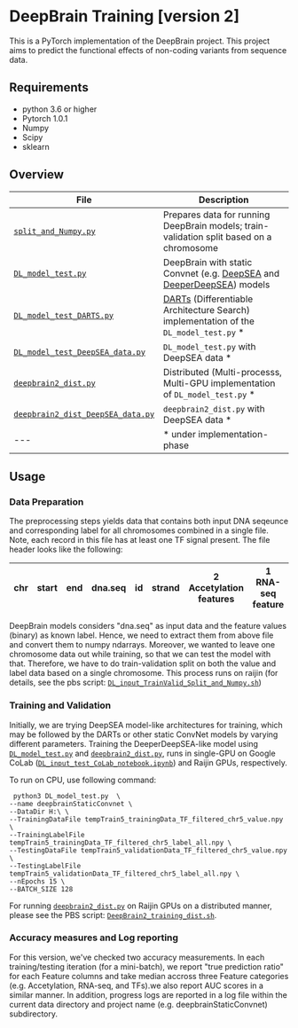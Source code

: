 # DeepBrain Training [version 2]
This is a PyTorch implementation of the DeepBrain project. This project aims to predict the functional effects of non-coding variants from sequence data.

## Requirements
- python 3.6 or higher
- Pytorch 1.0.1
- Numpy
- Scipy
- sklearn

## Overview
| File | Description |
| --- | --- |
| [```split_and_Numpy.py```](https://github.com/Akmazad/deepBrain/blob/master/Training%202/split_and_Numpy.py) | Prepares data for running DeepBrain models; train-validation split based on a chromosome |
| [```DL_model_test.py```](https://github.com/Akmazad/deepBrain/blob/master/Training%202/DL_model_test.py) | DeepBrain with static Convnet (e.g. [DeepSEA](https://github.com/FunctionLab/selene/blob/master/models/deepsea.py) and [DeeperDeepSEA](https://github.com/FunctionLab/selene/blob/master/tutorials/quickstart_training/deeperdeepsea.py)) models |
| [```DL_model_test_DARTS.py```](https://github.com/Akmazad/deepBrain/blob/master/Training%202/DL_model_test_DARTS.py) | [DARTs](https://github.com/quark0/darts) (Differentiable Architecture Search) implementation of the ```DL_model_test.py``` * | 
| [```DL_model_test_DeepSEA_data.py```](https://github.com/Akmazad/deepBrain/blob/master/Training%202/DL_model_test_DeepSEA_data.py) | ```DL_model_test.py``` with DeepSEA data  * |
| [```deepbrain2_dist.py```](https://github.com/Akmazad/deepBrain/blob/master/Training%202/deepbrain2_dist.py) | Distributed (Multi-processs, Multi-GPU implementation of ```DL_model_test.py```  * |
| [```deepbrain2_dist_DeepSEA_data.py```](https://github.com/Akmazad/deepBrain/blob/master/Training%202/deepbrain2_dist_DeepSEA_data.py) | ```deepbrain2_dist.py``` with DeepSEA data  * |
| --- | * under implementation-phase |

## Usage
### Data Preparation
The preprocessing steps yields data that contains both input DNA seqeunce and corresponding label for all chromosomes combined in a single file. Note, each record in this file has at least one TF signal present. The file header looks like the following:

| chr | start | end | dna.seq | id | strand | 2 Accetylation features | 1 RNA-seq feature | 128 TF features |
| --- | --- | --- | --- | --- | --- | --- | --- | --- |

DeepBrain models considers "dna.seq" as input data and the feature values (binary) as known label. Hence, we need to extract them from above file and convert them to numpy ndarrays. Moreover, we wanted to leave one chromosome data out while training, so that we can test the model with that. Therefore, we have to do train-validation split on both the value and label data based on a single chromosome. This process runs on raijin (for details, see the pbs script: [```DL_input_TrainValid_Split_and_Numpy.sh```](https://github.com/Akmazad/deepBrain/blob/master/Training%202/pbs%20scripts/DL_input_TrainValid_Split_and_Numpy.sh))

### Training and Validation
Initially, we are trying DeepSEA model-like architectures for training, which may be followed by the DARTs or other static ConvNet models by varying different parameters. Training the DeeperDeepSEA-like model using [```DL_model_test.py```](https://github.com/Akmazad/deepBrain/blob/master/Training%202/DL_model_test.py) and [```deepbrain2_dist.py```](https://github.com/Akmazad/deepBrain/blob/master/Training%202/deepbrain2_dist.py), runs in single-GPU on Google CoLab ([```DL_input_test_CoLab_notebook.ipynb```](https://github.com/Akmazad/deepBrain/blob/master/Training%20on%20Google%20Colab/DL_input_test_CoLab_notebook.ipynb)) and Raijin GPUs, respectively. 

To run on CPU, use following command:
```
 python3 DL_model_test.py  \
--name deepbrainStaticConvnet \
--DataDir H:\ \
--TrainingDataFile tempTrain5_trainingData_TF_filtered_chr5_value.npy \
--TrainingLabelFile tempTrain5_trainingData_TF_filtered_chr5_label_all.npy \
--TestingDataFile tempTrain5_validationData_TF_filtered_chr5_value.npy \
--TestingLabelFile tempTrain5_validationData_TF_filtered_chr5_label_all.npy \
--nEpochs 15 \
--BATCH_SIZE 128
```

For running [```deepbrain2_dist.py```](https://github.com/Akmazad/deepBrain/blob/master/Training%202/deepbrain2_dist.py) on Raijin GPUs on a distributed manner, please see the PBS script: [```DeepBrain2_training_dist.sh```](https://github.com/Akmazad/deepBrain/blob/master/Training%202/pbs%20scripts/DeepBrain2_training_dist.sh).

### Accuracy measures and Log reporting
For this version, we've checked two accuracy measurements. In each training/testing iteration (for a mini-batch), we report "true prediction ratio" for each Feature columns and take median accross three Feature categories (e.g. Accetylation, RNA-seq, and TFs).we also report AUC scores in a similar manner. In addition, progress logs are reported in a log file within the current data directory and project name (e.g. deepbrainStaticConvnet) subdirectory.
